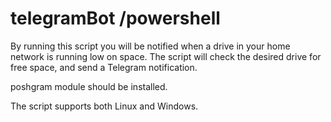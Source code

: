 # telegramBot /powershell


By running this script you will be notified when a drive in your home network is running low on space. 
The script will check the desired drive for free space, and send a Telegram notification. 

poshgram module should be installed.

The script supports both Linux and Windows.
